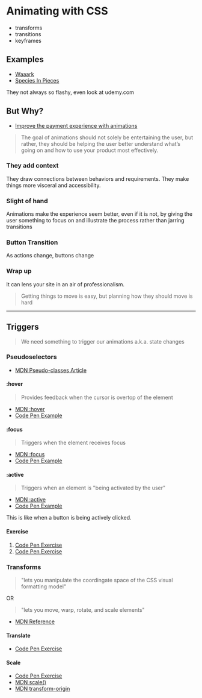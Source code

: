 # Animating with CSS

- transforms
- transitions
- keyframes

## Examples

- [Waaark](https://waaark.com)
- [Species In Pieces](http://www.species-in-pieces.com)

They not always so flashy, even look at udemy.com

## But Why?

- [Improve the payment experience with animations](https://medium.com/bridge-collection/improve-the-payment-experience-with-animations-3d1b0a9b810e)

> The goal of animations should not solely be entertaining the user, but rather, they should be helping the user better understand what’s going on and how to use your product most effectively.

### They add context

They draw connections between behaviors and requirements.  They make things more visceral and accessibility.

### Slight of hand

Animations make the experience seem better, even if it is not, by giving the user something to focus on and illustrate the process rather than jarring transitions

### Button Transition

As actions change, buttons change

### Wrap up

It can lens your site in an air of professionalism.

> Getting things to move is easy, but planning how they should move is hard

---

## Triggers

> We need something to trigger our animations a.k.a. state changes

### Pseudoselectors

- [MDN Pseudo-classes Article](https://developer.mozilla.org/en-US/docs/Web/CSS/Pseudo-classes)

#### :hover

> Provides feedback when the cursor is overtop of the element

- [MDN :hover](https://developer.mozilla.org/en-US/docs/Web/CSS/:hover)
- [Code Pen Example](https://codepen.io/Colt/pen/QgpzMy?editors=1100)

#### :focus

> Triggers when the element receives focus

- [MDN :focus](https://developer.mozilla.org/en-US/docs/Web/CSS/:focus)
- [Code Pen Example](https://codepen.io/Colt/pen/QgpzMy?editors=1100)

#### :active

> Triggers when an element is "being activated by the user"

- [MDN :active](https://developer.mozilla.org/en-US/docs/Web/CSS/:active)
- [Code Pen Example](https://codepen.io/Colt/pen/QgpzMy?editors=1100)

This is like when a button is being actively clicked.

#### Exercise

1. [Code Pen Exercise](https://codepen.io/neenjaw/pen/pVgmpY?editors=1100)
2. [Code Pen Exercise](https://codepen.io/neenjaw/pen/RyrmyL)

### Transforms

> "lets you manipulate the coordingate space of the CSS visual formatting model"

OR

> "lets you move, warp, rotate, and scale elements"

- [MDN Reference](https://developer.mozilla.org/en-US/docs/Web/CSS/transform?v=control)

#### Translate

- [Code Pen Exercise](https://codepen.io/Colt/pen/GEmOjv?editors=1100)

#### Scale

- [Code Pen Exercise](https://codepen.io/neenjaw/pen/mLEyvJ)
- [MDN scale()](https://developer.mozilla.org/en-US/docs/Web/CSS/transform-function/scale)
- [MDN transform-origin](https://developer.mozilla.org/en-US/docs/Web/CSS/transform-origin)